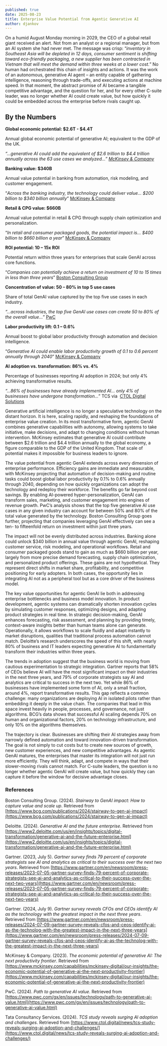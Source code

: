 ```yaml
---
published: true
date: 2025-08-23
title: Enterprise Value Potential from Agentic Generative AI
author: djankov
---
```

On a humid August Monday morning in 2029, the CEO of a global retail giant received an alert. Not from an analyst or a regional manager, but from an AI system she had never met. The message was crisp: “_inventory in Southeast Asia will be depleted in 12 days, consumer sentiment is shifting toward eco-friendly packaging, a new supplier has been contracted in Vietnam that will meet the demand within three weeks at a lower cost._” No human had orchestrated this chain of insights and actions. It was the work of an autonomous, generative AI agent – an entity capable of gathering intelligence, reasoning through trade-offs, and executing actions at machine speed. In that moment, the abstract promise of AI became a tangible competitive advantage, and the question for her, and for every other C-suite leader, was no longer whether AI could create value, but how quickly it could be embedded across the enterprise before rivals caught up.

## By the Numbers

**Global economic potential: $2.6T - $4.4T**

Annual global economic potential of generative AI; equivalent to the GDP of the UK.

_“…generative AI could add the equivalent of $2.6 trillion to $4.4 trillion annually across the 63 use cases we analyzed…”_ [_McKinsey & Company_](https://www.mckinsey.com/capabilities/mckinsey-digital/our-insights/the-economic-potential-of-generative-ai-the-next-productivity-frontier)

**Banking value: $340B**

Annual value potential in banking from automation, risk modeling, and customer engagement.

“_Across the banking industry, the technology could deliver value… $200 billion to $340 billion annually_” [McKinsey & Company](https://www.mckinsey.com/capabilities/mckinsey-digital/our-insights/the-economic-potential-of-generative-ai-the-next-productivity-frontier)

**Retail & CPG value: $660B**

Annual value potential in retail & CPG through supply chain optimization and personalization.

“_In retail and consumer packaged goods, the potential impact is… $400 billion to $660 billion a year_” [McKinsey & Company](https://www.mckinsey.com/capabilities/mckinsey-digital/our-insights/the-economic-potential-of-generative-ai-the-next-productivity-frontier)

**ROI potential: 10 – 15x ROI**

Potential return within three years for enterprises that scale GenAI across core functions.

“_Companies can potentially achieve a return on investment of 10 to 15 times in less than three years_” [Boston Consulting Group](https://www.bcg.com/publications/2024/stairway-to-gen-ai-impact)

**Concentration of value: 50 – 80% in top 5 use cases**

Share of total GenAI value captured by the top five use cases in each industry.

_“…across industries, the top five GenAI use cases can create 50 to 80% of the overall value…_” [PwC](https://www.pwc.com/gx/en/issues/technology/path-to-generative-ai-value.html)

**Labor productivity lift: 0.1 – 0.6%**

Annual boost to global labor productivity through automation and decision intelligence.

“_Generative AI could enable labor productivity growth of 0.1 to 0.6 percent annually through 2040_” [McKinsey & Company](https://www.mckinsey.com/capabilities/mckinsey-digital/our-insights/the-economic-potential-of-generative-ai-the-next-productivity-frontier)

**AI adoption vs. transformation: 86% vs. 4%**

Percentage of businesses reporting AI adoption in 2024; but only 4% achieving transformative results.

_“…86% of businesses have already implemented AI… only 4% of businesses have undergone transformation…_” TCS via  [CTOL Di](https://www.ctol.digital/news/tcs-study-reveals-surging-ai-adoption-and-challenges/)[git](https://www.pwc.com/gx/en/issues/technology/path-to-generative-ai-value.html?utm_source=chatgpt.com)[al Solutions](https://www.ctol.digital/news/tcs-study-reveals-surging-ai-adoption-and-challenges/)

Generative artificial intelligence is no longer a speculative technology on the distant horizon. It is here, scaling rapidly, and reshaping the foundations of enterprise value creation. In its most transformative form, agentic GenAI combines generative capabilities with autonomy, allowing systems to take initiative, make decisions, and adapt to changing conditions without human intervention. McKinsey estimates that generative AI could contribute between $2.6 trillion and $4.4 trillion annually to the global economy, a figure comparable to the GDP of the United Kingdom. That scale of potential makes it impossible for business leaders to ignore.

The value potential from agentic GenAI extends across every dimension of enterprise performance. Efficiency gains are immediate and measurable, with McKinsey projecting that automation of decision-making and routine tasks could boost global labor productivity by 0.1% to 0.6% annually through 2040, depending on how quickly organizations can adopt the technology and redeploy their workforce. The benefits go far beyond cost savings. By enabling AI-powered hyper-personalization, GenAI can transform sales, marketing, and customer engagement into engines of revenue growth. PwC’s analysis shows that the top five generative AI use cases in any given industry can account for between 50% and 80% of the total value generated by the technology. Boston Consulting Group goes further, projecting that companies leveraging GenAI effectively can see a ten- to fifteenfold return on investment within just three years.

The impact will not be evenly distributed across industries. Banking alone could unlock $340 billion in annual value through agentic GenAI, reshaping customer service, risk modeling, and operational workflows. Retail and consumer packaged goods stand to gain as much as $660 billion per year, largely from more precise demand forecasting, supply chain optimization, and personalized product offerings. These gains are not hypothetical. They represent direct shifts in market share, profitability, and competitive positioning for early adopters. In both cases, the opportunity lies in integrating AI not as a peripheral tool but as a core driver of the business model.

The key value opportunities for agentic GenAI lie both in addressing enterprise bottlenecks and business model innovation. In product development, agentic systems can dramatically shorten innovation cycles by simulating customer responses, optimizing designs, and adapting product strategies in real time. In strategic decision-making, GenAI enhances forecasting, risk assessment, and planning by providing timely, context-aware insights better than human teams alone can generate. Operationally, it allows workflows to scale fluidly and adapt instantly to market disruptions, qualities that traditional process automation cannot match. Deloitte’s research underscores the speed of this shift, with nearly 80% of business and IT leaders expecting generative AI to fundamentally transform their industries within three years.

The trends in adoption suggest that the business world is moving from cautious experimentation to strategic integration. Gartner reports that 58% of CEOs believe AI will have the most significant impact on their industries in the next three years, and 79% of corporate strategists say AI and analytics are critical to success in the next two. Yet while 86% of businesses have implemented some form of AI, only a small fraction, around 4%, report transformative results. This gap reflects a common challenge: many organizations are deploying AI in isolated pilots rather than embedding it deeply in the value chain. The companies that lead in this space invest heavily in people, processes, and governance, not just algorithms. BCG’s data shows that successful AI scaling depends 70% on human and organizational factors, 20% on technology infrastructure, and only 10% on the algorithms themselves.

The trajectory is clear. Businesses are shifting their AI strategies away from narrowly defined automation and toward innovation-driven transformation. The goal is not simply to cut costs but to create new sources of growth, new customer experiences, and new competitive advantages. As agentic GenAI matures, the enterprises that master its integration will not just run more efficiently. They will think, adapt, and compete in ways that their slower-moving rivals cannot match. For C-suite leaders, the question is no longer whether agentic GenAI will create value, but how quickly they can capture it before the window for decisive advantage closes.

### References

Boston Consulting Group. (2024). _Stairway to GenAI impact: How to capture value and scale up_. Retrieved from [https://www.bcg.com/publications/2024/stairway-to-gen-ai-impact](https://www.bcg.com/publications/2024/stairway-to-gen-ai-impact)

Deloitte. (2024). _Generative AI and the future enterprise_. Retrieved from [https://www2.deloitte.com/us/en/insights/topics/digital-transformation/generative-ai-and-the-future-enterprise.html](https://www2.deloitte.com/us/en/insights/topics/digital-transformation/generative-ai-and-the-future-enterprise.html)

Gartner. (2023, July 5). _Gartner survey finds 79 percent of corporate strategists see AI and analytics as critical to their success over the next two years_. Retrieved from [https://www.gartner.com/en/newsroom/press-releases/2023-07-05-gartner-survey-finds-79-percent-of-corporate-strategists-see-ai-and-analytics-as-critical-to-their-success-over-the-next-two-years](https://www.gartner.com/en/newsroom/press-releases/2023-07-05-gartner-survey-finds-79-percent-of-corporate-strategists-see-ai-and-analytics-as-critical-to-their-success-over-the-next-two-years)

Gartner. (2024, July 9). _Gartner survey reveals CFOs and CEOs identify AI as the technology with the greatest impact in the next three years_. Retrieved from [https://www.gartner.com/en/newsroom/press-releases/2024-07-09-gartner-survey-reveals-cfos-and-ceos-identify-ai-as-the-technolog-with-the-greatest-impact-in-the-next-three-years](https://www.gartner.com/en/newsroom/press-releases/2024-07-09-gartner-survey-reveals-cfos-and-ceos-identify-ai-as-the-technolog-with-the-greatest-impact-in-the-next-three-years)

McKinsey & Company. (2023). _The economic potential of generative AI: The next productivity frontier_. Retrieved from [https://www.mckinsey.com/capabilities/mckinsey-digital/our-insights/the-economic-potential-of-generative-ai-the-next-productivity-frontier](https://www.mckinsey.com/capabilities/mckinsey-digital/our-insights/the-economic-potential-of-generative-ai-the-next-productivity-frontier)

PwC. (2024). _Path to generative AI value_. Retrieved from [https://www.pwc.com/gx/en/issues/technology/path-to-generative-ai-value.html](https://www.pwc.com/gx/en/issues/technology/path-to-generative-ai-value.html)

Tata Consultancy Services. (2024). _TCS study reveals surging AI adoption and challenges_. Retrieved from [https://www.ctol.digital/news/tcs-study-reveals-surging-ai-adoption-and-challenges/](https://www.ctol.digital/news/tcs-study-reveals-surging-ai-adoption-and-challenges/)